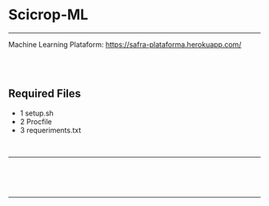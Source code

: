 # Scicrop-ML
<hr>

Machine Learning Plataform: https://safra-plataforma.herokuapp.com/


<br>
<br>

## Required Files 
* 1 setup.sh
* 2 Procfile
* 3 requeriments.txt


<br>
<hr>
<br>
<br>
<br>
<hr>

